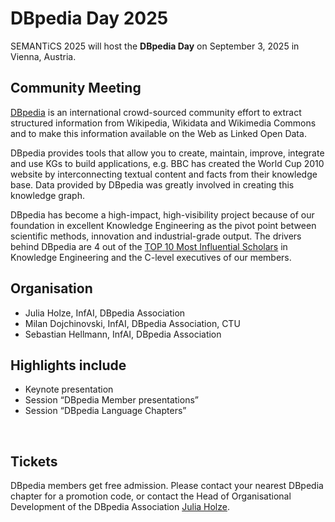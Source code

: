 # DBpedia Day 2025
SEMANTiCS 2025 will host the **DBpedia Day** on September 3, 2025 in Vienna, Austria.

## Community Meeting
[DBpedia](https://www.dbpedia.org/) is an international crowd-sourced community effort to extract structured information from Wikipedia, Wikidata and Wikimedia Commons and to make this information available on the Web as Linked Open Data. 

DBpedia provides tools that allow you to create, maintain, improve, integrate and use KGs to build applications, e.g. BBC has created the World Cup 2010 website by interconnecting textual content and facts from their knowledge base. Data provided by DBpedia was greatly involved in creating this knowledge graph.

DBpedia has become a high-impact, high-visibility project because of our foundation in excellent Knowledge Engineering as the pivot point between scientific methods, innovation and industrial-grade output. The drivers behind DBpedia are 4 out of the [TOP 10 Most Influential Scholars](https://www.aminer.org/ai2000/ke) in Knowledge Engineering and the C-level executives of our members.

 
## Organisation
* Julia Holze, InfAI, DBpedia Association
* Milan Dojchinovski, InfAI, DBpedia Association, CTU
* Sebastian Hellmann, InfAI, DBpedia Association

<!-- ## This year's topics
TBA -->
<!--We invite the world’s leading Knowledge Engineering experts to gain insights on the topic “Knowledge Graphs operated by AI”. This event aims to explore how recent advances in AI can leverage and exploit structured knowledge, as well as address new challenges and necessary changes to advance the vision of “Knowledge Graphs operated by AI”. Please find more information at the [Call for Presentations.](https://www.dbpedia.org/blog/cfp-dbpedia-day-2024/) -->

## Highlights include
* Keynote presentation
* Session “DBpedia Member presentations”
* Session “DBpedia Language Chapters”

</br>

## Tickets
DBpedia members get free admission. Please contact your nearest DBpedia chapter for a promotion code, or contact the Head of Organisational Development of the DBpedia Association [Julia Holze](mailto:holze@infai.org).
